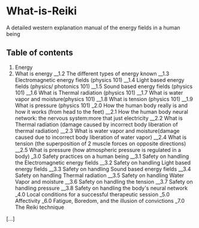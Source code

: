 # What-is-Reiki
A detailed western explanation manual of the energy fields in a human being


## Table of contents
1. Energy
 1. What is energy
__1.2 The different types of energy known
__1.3 Electromagnetic energy fields (physics 101)
__1.4 Light based energy fields (physics/ photonics 101)
__1.5 Sound based energy fields (physics 101)
__1.6 What is Thermal radiation (physics 101)
__1.7 What is water vapor and moisture(physics 101)
__1.8 What is tension (physics 101)
__1.9 What is pressure (physics 101)
_2.0 How the human body really is and how it works (from head to the feet) 
__2.1 How the human body neural network:  the nervous system:more that just electricity
__2.2 What is Thermal radiation (damage caused by incorrect body liberation of thermal radiation)
__2.3 What is water vapor and moisture(damage caused due to incorrect body liberation of water vapor)
__2.4 What is tension (the superposition of 2 muscle forces on opposite directions)
__2.5 What is pressure (how atmospheric pressure is regulated in a body)
_3.0 Safety practices on a human being
__3.1 Safety on handling the Electromagnetic energy fields
__3.2 Safety on handling Light based energy fields
__3.3 Safety on handling Sound based energy fields
__3.4 Safety on handling Thermal radiation 
__3.5 Safety on handling Water Vapor and moisture
__3.6 Safety on handling the tension
__3.7 Safety on handling pressure
__3.8 Safety on handling the body's neural network
_4.0 Local conditions for a successful therapeutic session
_5.0 Affectivity
_6.0 Fatigue, Boredom, and the illusion of  convictions
_7.0 The Reiki technique 

[…]


